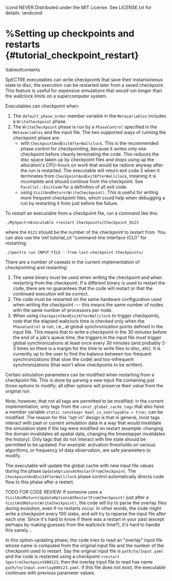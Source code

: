 \cond NEVER
Distributed under the MIT License.
See LICENSE.txt for details.
\endcond
# %Setting up checkpoints and restarts {#tutorial_checkpoint_restart}

\tableofcontents

SpECTRE executables can write checkpoints that save their instantaneous state to
disc; the execution can be restarted later from a saved checkpoint. This feature
is useful for expensive simulations that would run longer than the wallclock
limits on a supercomputer system.

Executables can checkpoint when:
1. The `default_phase_order` member variable in the `Metavariables` includes a
   `WriteCheckpoint` phase.
2. The `WriteCheckpoint` phase is run by a `PhaseControl` specified in the
   `Metavariables` and the input file. The two supported ways of running the
   checkpoint phase are:
   - with `CheckpointAndExitAfterWallclock`. This is the recommended phase
     control for checkpointing, because it writes only one checkpoint before
     cleanly terminating the code.
     This reduces the disc space taken up by checkpoint files and stops using
     up the allocation's CPU-hours on work that would be redone anyway after the
     run is restarted.
     The executable will return exit code 2 when it terminates from
     `CheckpointAndExitAfterWallclock`, meaning it is incomplete and should
     continue from the checkpoint. See `Parallel::ExitCode` for a definition of
     all exit code.
   - using `VisitAndReturn(WriteCheckpoint)`. This is useful for writing more
     frequent checkpoint files, which could help when debugging a run by
     restarting it from just before the failure.

To restart an executable from a checkpoint file, run a command like this:
```
./MySpectreExecutable +restart Checkpoints/Checkpoint_0123
```
where the `0123` should be the number of the checkpoint to restart from. You can
also use the \ref tutorial_cli "command-line interface (CLI)" for restarting:
```
./spectre run INPUT_FILE --from-last-checkpoint Checkpoints/
```

There are a number of caveats in the current implementation of checkpointing
and restarting:

1. The same binary must be used when writing the checkpoint and when restarting
   from the checkpoint. If a different binary is used to restart the code,
   there are no guarantees that the code will restart or that the continued
   execution will be correct.
2. The code must be restarted on the same hardware configuration used when
   writing the checkpoint --- this means the same number of nodes with the same
   number of processors per node.
3. When using `CheckpointAndExitAfterWallclock` to trigger checkpoints, note
   that the elapsed wallclock time is checked only when the `PhaseControl` is
   run, i.e., at global synchronization points defined in the input file.
   This means that to write a checkpoint in the 30 minutes before the end of a
   job's queue time, the triggers in the input file must trigger global
   synchronizations at least once every 30 minutes (and probably 2-3 times so
   there is a margin for the time to write files to disc, etc). It is currently
   up to the user to find the balance between too-frequent synchronizations
   (that slow the code) and too-infrequent synchronizations (that won't allow
   checkpoints to be written).

Certain simulation parameters can be modified when restarting from a checkpoint
file. This is done by parsing a new input file containing just those options to
modify; all other options will preserve their value from the original run.

Note, however, that not all tags are permitted to be modified: in the current
implementation, only tags from the `const_global_cache_tags` that also have a
member variable `static constexpr bool is_overlayable = true;` can be modified.
The reason for this "opt-in" design is that in general, most tags interact with
past or current simulation data in a way that would invalidate the simulation
state if the tag were modified on restart (example: changing the domain
invalidates all spatial data, changing the timestepper invalidates the history).
Only tags that do not interact with the state should be permitted to be updated.
For example: activation thresholds on various algorithms, or frequency of data
observation, are safe parameters to modify.

The executable will update the global cache with new input file values during
the phase `UpdateOptionsAtRestartFromCheckpoint`. The
`CheckpointAndExitAfterWallclock` phase control automatically directs code flow
to this phase after a restart.

TODO FOR CODE REVIEW: If someone uses a
`VisitAndReturn(UpdateOptionsAtRestartFromCheckpoint)` just after a
`VisitAndReturn(WriteCheckpoint)`, the code will try to parse the overlay files
during evolution, even if no restarts occur. In other words, the code might
write a checkpoint every 100 slabs, and will try to reparse the input file after
each one. Since it's hard to know if there was a restart in your past (except
perhaps by making guesses from the wallclock time?), it's hard to handle this
sanely...

In this option-updating phase, the code tries to read an "overlay" input file
whose name is computed from the original input file and the number of the
checkpoint used to restart. Say the original input file is `path/to/Input.yaml`
and the code is restarted using a checkpoint `+restart SpectreCheckpoint000123`,
then the overlay input file to read has name `path/to/Input.overlay000123.yaml`.
If this file does not exist, the executable continues with previous parameter
values.
